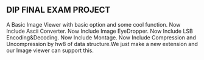 DIP FINAL EXAM PROJECT
---------------------
A Basic Image Viewer with basic option and some cool function.
Now Include Ascii Converter.
Now Include Image EyeDropper.
Now Include LSB Encoding&Decoding.
Now Include Montage.
Now Include Compression and Uncompression by hw8 of data structure.We just make a new extension and our Image viewer can support this.
